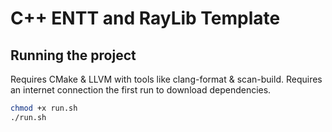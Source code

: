 # C++ ENTT and RayLib Template

## Running the project

Requires CMake & LLVM with tools like clang-format & scan-build.
Requires an internet connection the first run to download dependencies.

```bash
chmod +x run.sh
./run.sh
```

